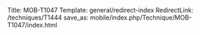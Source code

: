 Title: MOB-T1047
Template: general/redirect-index
RedirectLink: /techniques/T1444
save_as: mobile/index.php/Technique/MOB-T1047/index.html